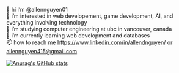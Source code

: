 👋 hi I’m @allennguyen01  
👀 i’m interested in web developement, game development, AI, and everything involving technology  
🌱 i’m studying computer engineering at ubc in vancouver, canada  
💞️ i’m currently learning web development and databases  
📫 how to reach me https://www.linkedin.com/in/allendnguyen/ or allennguyen415@gmail.com  

<!---
allennguyen01/allennguyen01 is a ✨ special ✨ repository because its `README.md` (this file) appears on your GitHub profile.
You can click the Preview link to take a look at your changes.
--->

[![Anurag's GitHub stats](https://github-readme-stats.vercel.app/api?username=allennguyen01&show_icons=true&theme=tokyonight&count_private=true)](https://github.com/allennguyen01)
